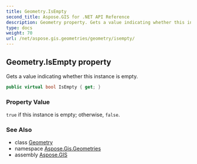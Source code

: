 ```yaml
---
title: Geometry.IsEmpty
second_title: Aspose.GIS for .NET API Reference
description: Geometry property. Gets a value indicating whether this instance is empty.
type: docs
weight: 70
url: /net/aspose.gis.geometries/geometry/isempty/
---
```

## Geometry.IsEmpty property

Gets a value indicating whether this instance is empty.

```csharp
public virtual bool IsEmpty { get; }
```

### Property Value

`true` if this instance is empty; otherwise, `false`.

### See Also

* class [Geometry](../)
* namespace [Aspose.Gis.Geometries](../../geometry/)
* assembly [Aspose.GIS](../../../)


